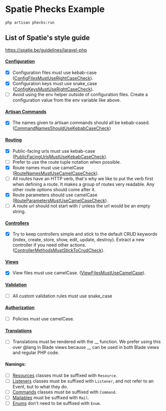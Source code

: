 # Spatie Phecks Example

```
php artisan phecks:run
```

## List of Spatie's style guide

https://spatie.be/guidelines/laravel-php

#### [Configuration](https://spatie.be/guidelines/laravel-php#content-configuration)
  * [x] Configuration files must use kebab-case ([ConfigFilesMustUseRightCaseCheck](spatie-phecks-example/blob/main/phecks/Checks/Config/ConfigFilesMustUseRightCaseCheck.php)).
  * [x] Configuration keys must use snake_case ([ConfigKeysMustUseRightCaseCheck](spatie-phecks-example/blob/main/phecks/Checks/Config/ConfigKeysMustUseRightCaseCheck.php)).
  * [ ] Avoid using the env helper outside of configuration files. Create a configuration value from the env variable like above.
#### [Artisan Commands](https://spatie.be/guidelines/laravel-php#content-artisan-commands)
  * [x] The names given to artisan commands should all be kebab-cased. ([CommandNamesShouldUseKebabCaseCheck](spatie-phecks-example/blob/main/phecks/Checks/Artisan/CommandNamesShouldUseKebabCaseCheck.php))
#### [Routing](https://spatie.be/guidelines/laravel-php#content-routing)
  * [x] Public-facing urls must use kebab-case ([PublicFacingUrlsMustUseKebabCaseCheck](spatie-phecks-example/blob/main/phecks/Checks/Routes/PublicFacingUrlsMustUseKebabCaseCheck.php)).
  * [ ] Prefer to use the route tuple notation when possible.
  * [x] Route names must use camelCase ([RouteNamesMustUseCamelCaseCheck](spatie-phecks-example/blob/main/phecks/Checks/Routes/RouteNamesMustUseCamelCaseCheck.php)).
  * [ ] All routes have an HTTP verb, that's why we like to put the verb first when defining a route. It makes a group of routes very readable. Any other route options should come after it.
  * [x] Route parameters should use camelCase ([RouteParametersMustUseCamelCaseCheck](spatie-phecks-example/blob/main/phecks/Checks/Routes/RouteParametersMustUseCamelCaseCheck.php)).
  * [ ] A route url should not start with / unless the url would be an empty string.
#### [Controllers](https://spatie.be/guidelines/laravel-php#content-controllers)
  * [x] Try to keep controllers simple and stick to the default CRUD keywords (index, create, store, show, edit, update, destroy). Extract a new controller if you need other actions. ([ControllerMethodsMustStickToCrudCheck](spatie-phecks-example/blob/main/phecks/Checks/Controllers/ControllerMethodsMustStickToCrudCheck.php)).
#### [Views](https://spatie.be/guidelines/laravel-php#content-views)
  * [x] View files must use camelCase. ([ViewFilesMustUseCamelCase](spatie-phecks-example/blob/main/phecks/Checks/Views/ViewFilesMustUseCamelCaseCheck.php)).
#### [Validation](https://spatie.be/guidelines/laravel-php#content-validation)
  * [ ] All custom validation rules must use snake_case
#### [Authorization](https://spatie.be/guidelines/laravel-php#content-authorization)
  * [ ] Policies must use camelCase.
#### [Translations](https://spatie.be/guidelines/laravel-php#content-translations)
  * [ ] Translations must be rendered with the __ function. We prefer using this over @lang in Blade views because __ can be used in both Blade views and regular PHP code.
#### Namings:
  * [ ] [Resources](https://spatie.be/guidelines/laravel-php#content-resources-and-transformers) classes must be suffixed with `Resource`.
  * [ ] [Listeners](https://spatie.be/guidelines/laravel-php#content-listeners) classes must be suffixed with `Listener`, and not refer to an Event, but to what they do.
  * [ ] [Commands](https://spatie.be/guidelines/laravel-php#content-commands) classes must be suffixed with `Command`.
  * [ ] [Mailables](https://spatie.be/guidelines/laravel-php#content-mailables) must be suffixed with `Mail`.
  * [ ] [Enums](https://spatie.be/guidelines/laravel-php#content-enums-1) don't need to be suffixed with `Enum`.
